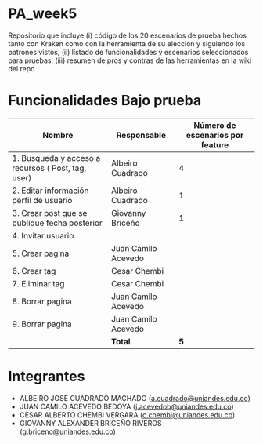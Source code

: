 # PA_week5
Repositorio que incluye (i) código de los 20 escenarios de prueba hechos tanto con Kraken como con la herramienta de su elección y siguiendo los patrones vistos, (ii) listado de funcionalidades y escenarios seleccionados para pruebas, (iii) resumen de pros y contras de las herramientas en la wiki del repo

# Funcionalidades Bajo prueba
| Nombre                                              | Responsable      | Número de escenarios por feature |
|-----------------------------------------------------|------------------|----------------------------------| 
| 1. Busqueda y acceso a recursos ( Post, tag, user)  | Albeiro Cuadrado | 4                                |
| 2. Editar información perfil de usuario             | Albeiro Cuadrado | 1                                | 
| 3. Crear post que se publique fecha posterior                                       | Giovanny Briceño                  | 1                                 | 
| 4. Invitar usuario                                  |                  |                                  | 
| 5. Crear pagina                                     |Juan Camilo Acevedo|                                 | 
| 6. Crear tag                                        | Cesar Chembi     |                                  | 
| 7. Eliminar tag                                     | Cesar Chembi     |                                  | 
| 8. Borrar pagina                                    | Juan Camilo Acevedo|                                | 
| 9. Borrar pagina                                    | Juan Camilo Acevedo|                                | 
|                                   | **Total** |   **5**                             | 

# Integrantes
- ALBEIRO JOSE CUADRADO MACHADO (a.cuadrado@uniandes.edu.co)
- JUAN CAMILO ACEVEDO BEDOYA (j.acevedob@uniandes.edu.co)
- CESAR ALBERTO CHEMBI VERGARA (c.chembi@uniandes.edu.co)
- GIOVANNY ALEXANDER BRICEÑO RIVEROS (g.briceno@uniandes.edu.co)

 

